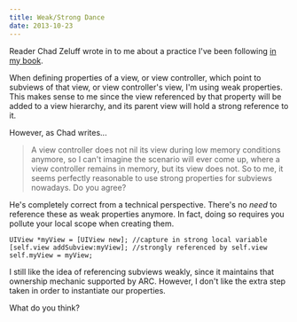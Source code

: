 ```yaml
---
title: Weak/Strong Dance
date: 2013-10-23
---
```


Reader Chad Zeluff wrote in to me about a practice I've been following [in my book](https://leanpub.com/iosfrp).

When defining properties of a view, or view controller, which point to subviews of that view, or view controller's view, I'm using weak properties. This makes sense to me since the view referenced by that property will be added to a view hierarchy, and its parent view will hold a strong reference to it.

However, as Chad writes...

> A view controller does not nil its view during low memory conditions anymore, so I can't imagine the scenario will ever come up, where a view controller remains in memory, but its view does not. So to me, it seems perfectly reasonable to use strong properties for subviews nowadays. Do you agree?

He's completely correct from a technical perspective. There's no _need_ to reference these as weak properties anymore. In fact, doing so requires you pollute your local scope when creating them.

```
UIView *myView = [UIView new]; //capture in strong local variable
[self.view addSubview:myView]; //strongly referenced by self.view
self.myView = myView;
```

I still like the idea of referencing subviews weakly, since it maintains that ownership mechanic supported by ARC. However, I don't like the extra step taken in order to instantiate our properties.

What do you think?
